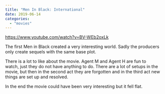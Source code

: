 ```yaml
---
title: "Men In Black: International"
date: 2019-06-14
categories:
  - "movies"
---
```


https://www.youtube.com/watch?v=BV-WEb2oxLk

The first Men in Black created a very interesting world. Sadly the producers only create sequels with the same base plot.

There is a lot to like about the movie. Agent M and Agent H are fun to watch, just they do not have anything to do. There are a lot of setups in the movie, but then in the second act they are forgotten and in the third act new things are set up and resolved.

In the end the movie could have been very interesting but it fell flat.
